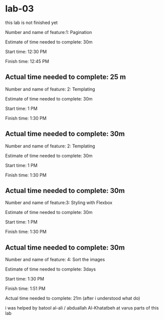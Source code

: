 # lab-03

this lab is not finished yet 

Number and name of feature:1: Pagination

Estimate of time needed to complete: 30m 

Start time: 12:30 PM

Finish time: 12:45 PM

Actual time needed to complete: 25 m 
--------------------------------------------------------------------------------

Number and name of feature: 2: Templating

Estimate of time needed to complete: 30m

Start time: 1 PM

Finish time: 1:30 PM

Actual time needed to complete: 30m 
--------------------------------------------------------------------------------

Number and name of feature: 2: Templating

Estimate of time needed to complete: 30m

Start time: 1 PM

Finish time: 1:30 PM

Actual time needed to complete: 30m
----------------------------------------------------------------------------------
Number and name of feature:3: Styling with Flexbox

Estimate of time needed to complete: 30m

Start time: 1 PM

Finish time: 1:30 PM

Actual time needed to complete: 30m
------------------------------------------------------------------------------------
Number and name of feature: 4: Sort the images

Estimate of time needed to complete: 3days 

Start time: 1:30 PM

Finish time: 1:51 PM

Actual time needed to complete: 21m (after i understood what do)



i was helped by batool al-ali / abduallah Al-Khatatbeh at varus parts of this lab 